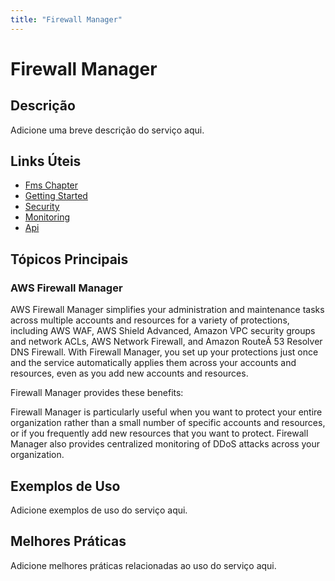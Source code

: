 ```yaml
---
title: "Firewall Manager"
---
```


# Firewall Manager

## Descrição

Adicione uma breve descrição do serviço aqui.

## Links Úteis

- [Fms Chapter](https://docs.aws.amazon.com/waf/latest/developerguide/fms-chapter.html)
- [Getting Started](https://docs.aws.amazon.com/waf/latest/developerguide/getting-started.html)
- [Security](https://docs.aws.amazon.com/waf/latest/developerguide/security.html)
- [Monitoring](https://docs.aws.amazon.com/waf/latest/developerguide/monitoring.html)
- [Api](https://docs.aws.amazon.com/waf/latest/developerguide/api.html)

## Tópicos Principais

### AWS Firewall Manager

AWS Firewall Manager simplifies your administration and maintenance tasks across multiple accounts
and resources for a variety of protections, including AWS WAF, AWS Shield Advanced, Amazon VPC security groups and network ACLs,
AWS Network Firewall, and Amazon RouteÂ 53 Resolver DNS Firewall. With Firewall Manager, you set up your protections just once
and the service automatically applies them across your accounts and resources, even as you add new accounts and resources. 

Firewall Manager provides these benefits:

Firewall Manager is particularly useful when you want to protect your entire organization rather than a
		small number of specific accounts and resources, or if you frequently add new resources
		that you want to protect. Firewall Manager also provides centralized monitoring of DDoS attacks across
		your organization.

## Exemplos de Uso

Adicione exemplos de uso do serviço aqui.

## Melhores Práticas

Adicione melhores práticas relacionadas ao uso do serviço aqui.
